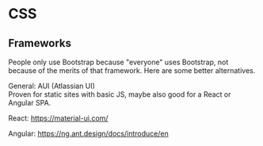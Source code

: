 # CSS  
  
## Frameworks  
  
People only use Bootstrap because "everyone" uses Bootstrap, not because of the merits of that framework. Here are some better alternatives.  
  
General: AUI (Atlassian UI)  
Proven for static sites with basic JS, maybe also good for a React or Angular SPA.  
  
React: https://material-ui.com/​  
  
Angular: https://ng.ant.design/docs/introduce/en​
